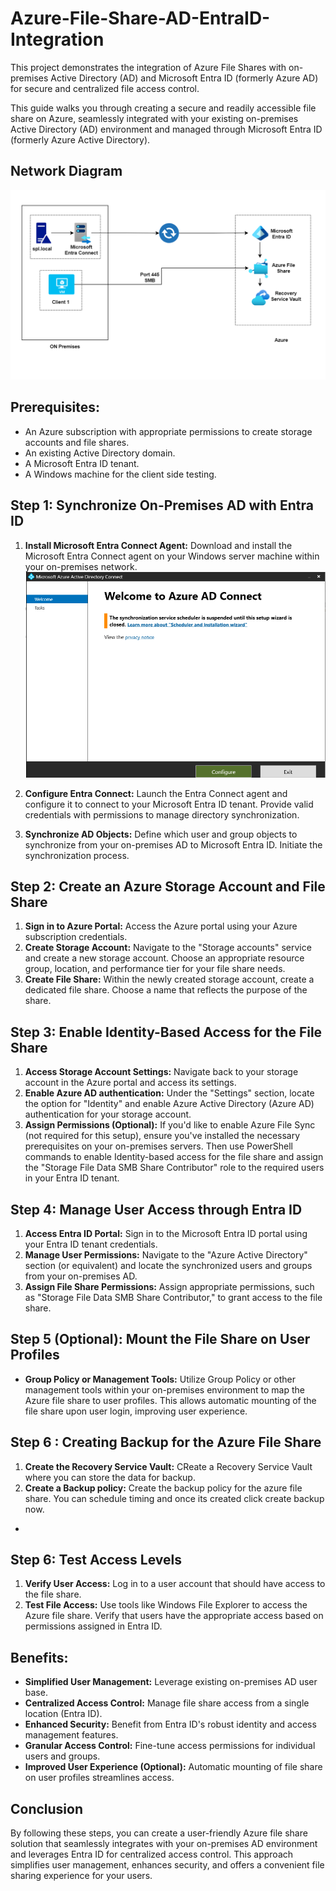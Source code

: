 # Azure-File-Share-AD-EntraID-Integration
This project demonstrates the integration of Azure File Shares with on-premises Active Directory (AD) and Microsoft Entra ID (formerly Azure AD) for secure and centralized file access control.

This guide walks you through creating a secure and readily accessible file share on Azure, seamlessly integrated with your existing on-premises Active Directory (AD) environment and managed through Microsoft Entra ID (formerly Azure Active Directory).

## Network Diagram

![Screenshot 2023-11-08 152254](https://github.com/Saurabh-Bhargav/Azure-File-Share-AD-EntraID-Integration/blob/main/Images/Screenshot%202024-03-21%20164709.png)

## Prerequisites:
- An Azure subscription with appropriate permissions to create storage accounts and file shares.
- An existing Active Directory domain.
- A Microsoft Entra ID tenant.
- A Windows machine for the client side testing.

## Step 1: Synchronize On-Premises AD with Entra ID

1. **Install Microsoft Entra Connect Agent:** Download and install the Microsoft Entra Connect agent on your Windows server machine within your on-premises network.
   ![Screenshot 2023-11-08 15224](https://github.com/Saurabh-Bhargav/Azure-File-Share-AD-EntraID-Integration/blob/main/Images/EntraConnect4.png)

3. **Configure Entra Connect:** Launch the Entra Connect agent and configure it to connect to your Microsoft Entra ID tenant. Provide valid credentials with permissions to manage directory synchronization.
4. **Synchronize AD Objects:** Define which user and group objects to synchronize from your on-premises AD to Microsoft Entra ID. Initiate the synchronization process.

## Step 2: Create an Azure Storage Account and File Share

1. **Sign in to Azure Portal:** Access the Azure portal using your Azure subscription credentials.
2. **Create Storage Account:** Navigate to the "Storage accounts" service and create a new storage account. Choose an appropriate resource group, location, and performance tier for your file share needs.
3. **Create File Share:** Within the newly created storage account, create a dedicated file share. Choose a name that reflects the purpose of the share.

## Step 3: Enable Identity-Based Access for the File Share

1. **Access Storage Account Settings:** Navigate back to your storage account in the Azure portal and access its settings.
2. **Enable Azure AD authentication:** Under the "Settings" section, locate the option for "Identity" and enable Azure Active Directory (Azure AD) authentication for your storage account.
3. **Assign Permissions (Optional):** If you'd like to enable Azure File Sync (not required for this setup), ensure you've installed the necessary prerequisites on your on-premises servers. Then use PowerShell commands to enable Identity-based access for the file share and assign the "Storage File Data SMB Share Contributor" role to the required users in your Entra ID tenant.

## Step 4: Manage User Access through Entra ID

1. **Access Entra ID Portal:** Sign in to the Microsoft Entra ID portal using your Entra ID tenant credentials.
2. **Manage User Permissions:** Navigate to the "Azure Active Directory" section (or equivalent) and locate the synchronized users and groups from your on-premises AD.
3. **Assign File Share Permissions:** Assign appropriate permissions, such as "Storage File Data SMB Share Contributor," to grant access to the file share.

## Step 5 (Optional): Mount the File Share on User Profiles

- **Group Policy or Management Tools:** Utilize Group Policy or other management tools within your on-premises environment to map the Azure file share to user profiles. This allows automatic mounting of the file share upon user login, improving user experience.

## Step 6 : Creating Backup for the Azure File Share
1. **Create the Recovery Service Vault:** CReate a Recovery Service Vault where you can store the data for backup.
2. **Create a Backup policy:** Create the backup policy for the azure file share. You can schedule timing and once its created click create backup now.

- 

## Step 6: Test Access Levels

1. **Verify User Access:** Log in to a user account that should have access to the file share.
2. **Test File Access:** Use tools like Windows File Explorer to access the Azure file share. Verify that users have the appropriate access based on permissions assigned in Entra ID.

## Benefits:

- **Simplified User Management:** Leverage existing on-premises AD user base.
- **Centralized Access Control:** Manage file share access from a single location (Entra ID).
- **Enhanced Security:** Benefit from Entra ID's robust identity and access management features.
- **Granular Access Control:** Fine-tune access permissions for individual users and groups.
- **Improved User Experience (Optional):** Automatic mounting of file share on user profiles streamlines access.

## Conclusion

By following these steps, you can create a user-friendly Azure file share solution that seamlessly integrates with your on-premises AD environment and leverages Entra ID for centralized access control. This approach simplifies user management, enhances security, and offers a convenient file sharing experience for your users.



